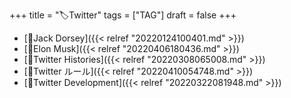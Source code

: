 +++
title = "🏷Twitter"
tags = ["TAG"]
draft = false
+++

-   [📝Jack Dorsey]({{< relref "20220124100401.md" >}})
-   [👨Elon Musk]({{< relref "20220406180436.md" >}})
-   [📝Twitter Histories]({{< relref "20220308065008.md" >}})
-   [📝Twitter ルール]({{< relref "20220410054748.md" >}})
-   [📁Twitter Development]({{< relref "20220322081948.md" >}})
